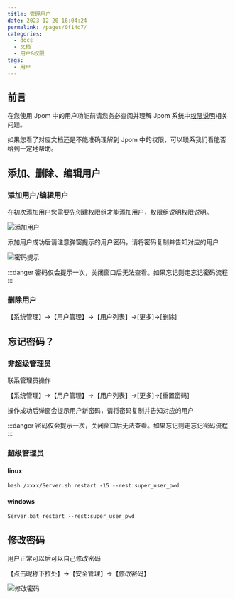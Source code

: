```yaml
---
title: 管理用户
date: 2023-12-20 16:04:24
permalink: /pages/0f14d7/
categories:
  - docs
  - 文档
  - 用户&权限
tags:
  - 用户
---
```


## 前言

在您使用 Jpom 中的用户功能前请您务必查阅并理解 Jpom 系统中[权限说明](./00.权限说明.md)相关问题。

如果您看了对应文档还是不能准确理解到 Jpom 中的权限，可以联系我们看能否给到一定地帮助。

## 添加、删除、编辑用户

### 添加用户/编辑用户

在初次添加用户您需要先创建权限组才能添加用户，权限组说明[权限说明](./00.权限说明.md)。

![添加用户](/images/user/5f9a8a4f664545e99ff708b3e1110e2c.png)

添加用户成功后请注意弹窗提示的用户密码，请将密码复制并告知对应的用户

![密码提示](/images/user/3298035914b1488d863a0d5a7360dfa4.png)

:::danger
密码仅会提示一次，关闭窗口后无法查看。如果忘记则走忘记密码流程
:::

### 删除用户

【系统管理】->【用户管理】->【用户列表】->[更多]->[删除]

## 忘记密码？

### 非超级管理员

联系管理员操作

【系统管理】->【用户管理】->【用户列表】->[更多]->[重置密码]

操作成功后弹窗会提示用户新密码，请将密码复制并告知对应的用户

:::danger
密码仅会提示一次，关闭窗口后无法查看。如果忘记则走忘记密码流程
:::

### 超级管理员

#### linux

```shell
bash /xxxx/Server.sh restart -15 --rest:super_user_pwd
```

#### windows

```shell
Server.bat restart --rest:super_user_pwd
```

## 修改密码

用户正常可以后可以自己修改密码

【点击昵称下拉处】->【安全管理】->【修改密码】

![修改密码](/images/user/5a1c876b887c402f90c14aa7d15ae04f.png)
